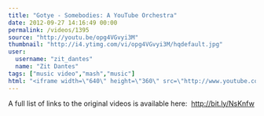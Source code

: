 ```yaml
---
title: "Gotye - Somebodies: A YouTube Orchestra"
date: 2012-09-27 14:16:49 00:00
permalink: /videos/1395
source: "http://youtu.be/opg4VGvyi3M"
thumbnail: "http://i4.ytimg.com/vi/opg4VGvyi3M/hqdefault.jpg"
user:
  username: "zit_dantes"
  name: "Zit Dantes"
tags: ["music video","mash","music"]
html: "<iframe width=\"640\" height=\"360\" src=\"http://www.youtube.com/embed/opg4VGvyi3M?wmode=transparent&fs=1&feature=oembed\" frameborder=\"0\" allowfullscreen></iframe>"
---
```


A full list of links to the original videos is available here: ‪
http://bit.ly/NsKnfw